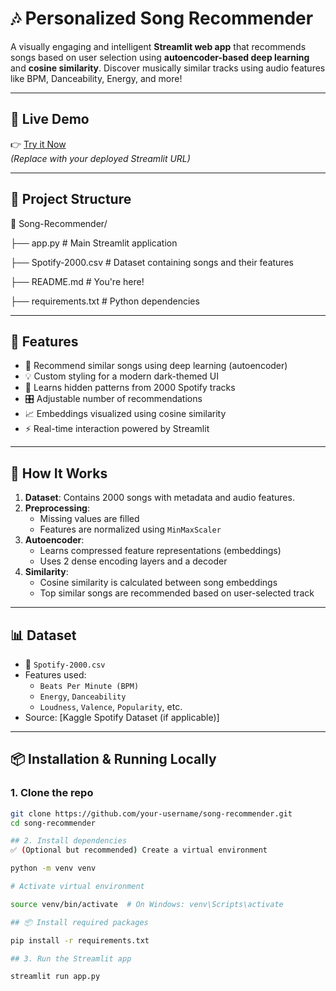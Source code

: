 # 🎶 Personalized Song Recommender

A visually engaging and intelligent **Streamlit web app** that recommends songs based on user selection using **autoencoder-based deep learning** and **cosine similarity**. Discover musically similar tracks using audio features like BPM, Danceability, Energy, and more!

---

## 🚀 Live Demo

👉 [Try it Now](https://your-deployment-link.streamlit.app)  
*(Replace with your deployed Streamlit URL)*

---

## 📂 Project Structure

📁 Song-Recommender/

├── app.py # Main Streamlit application

├── Spotify-2000.csv # Dataset containing songs and their features

├── README.md # You're here!

├── requirements.txt # Python dependencies


---

## 📌 Features

- 🎵 Recommend similar songs using deep learning (autoencoder)
- 💡 Custom styling for a modern dark-themed UI
- 🧠 Learns hidden patterns from 2000 Spotify tracks
- 🎛 Adjustable number of recommendations
- 📈 Embeddings visualized using cosine similarity
- ⚡ Real-time interaction powered by Streamlit

---

## 🧠 How It Works

1. **Dataset**: Contains 2000 songs with metadata and audio features.
2. **Preprocessing**:
   - Missing values are filled
   - Features are normalized using `MinMaxScaler`
3. **Autoencoder**:
   - Learns compressed feature representations (embeddings)
   - Uses 2 dense encoding layers and a decoder
4. **Similarity**:
   - Cosine similarity is calculated between song embeddings
   - Top similar songs are recommended based on user-selected track

---

## 📊 Dataset

- 📁 `Spotify-2000.csv`
- Features used:
  - `Beats Per Minute (BPM)`
  - `Energy`, `Danceability`
  - `Loudness`, `Valence`, `Popularity`, etc.
- Source: [Kaggle Spotify Dataset (if applicable)]

---

## 📦 Installation & Running Locally

### 1. Clone the repo

```bash
git clone https://github.com/your-username/song-recommender.git
cd song-recommender

## 2. Install dependencies
✅ (Optional but recommended) Create a virtual environment

python -m venv venv

# Activate virtual environment

source venv/bin/activate  # On Windows: venv\Scripts\activate

## 📦 Install required packages

pip install -r requirements.txt

## 3. Run the Streamlit app

streamlit run app.py
